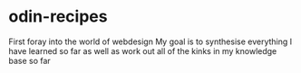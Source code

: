 # odin-recipes
First foray into the world of webdesign
My goal is to synthesise everything I have learned so far as well as work out all of the kinks in my knowledge base so far
